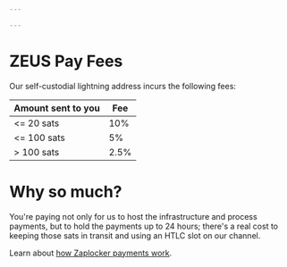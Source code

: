 ```yaml
---

---
```


# ZEUS Pay Fees

Our self-custodial lightning address incurs the following fees:

| Amount sent to you                         | Fee           |
| -----------------------------------------  | ------------- |
| <= 20 sats                                 | 10%           |
| <= 100 sats                                | 5%            |
| > 100 sats                                 | 2.5%          |

# Why so much?

You're paying not only for us to host the infrastructure and process payments, but to hold the payments up to 24 hours; there's a real cost to keeping those sats in transit and using an HTLC slot on our channel.

Learn about [how Zaplocker payments work](https://github.com/supertestnet/zaplocker#how-it-works).